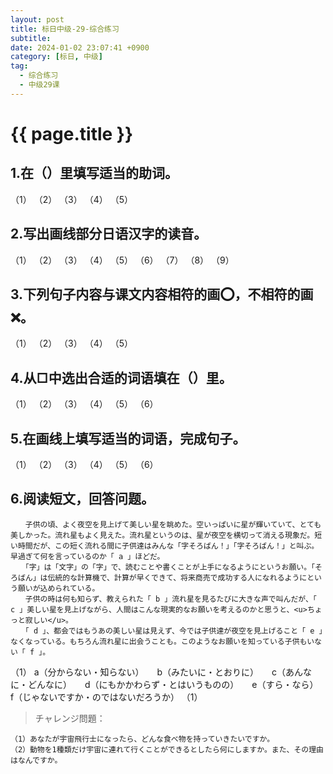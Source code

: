 ```yaml
---
layout: post
title: 标日中级-29-综合练习
subtitle: 
date: 2024-01-02 23:07:41 +0900
category: [标日, 中级]
tag: 
  - 综合练习
  - 中级29课
---
```


# {{ page.title }}

## 1.在（）里填写适当的助词。

（1）
（2）
（3）
（4）
（5）

## 2.写出画线部分日语汉字的读音。

（1）
（2）
（3）
（4）
（5）
（6）
（7）
（8）
（9）

## 3.下列句子内容与课文内容相符的画⭕️，不相符的画❌。

（1）
（2）
（3）
（4）
（5）

## 4.从□中选出合适的词语填在（）里。

（1）
（2）
（3）
（4）
（5）
（6）

## 5.在画线上填写适当的词语，完成句子。

（1）
（2）
（3）
（4）
（5）
（6）

## 6.阅读短文，回答问题。

```
　　子供の頃、よく夜空を見上げて美しい星を眺めた。空いっぱいに星が輝いていて、とても美しかった。流れ星もよく見えた。流れ星というのは、星が夜空を横切って消える現象だ。短い時間だが、この短く流れる間に子供達はみんな「字そろばん！」「字そろばん！」と叫ぶ。早過ぎて何を言っているのか「 a 」ほどだ。
　　「字」は「文字」の「字」で、読むことや書くことが上手になるようにというお願い。「そろばん」は伝統的な計算機で、計算が早くできて、将来商売で成功する人になれるようにという願いが込められている。
　　子供の時は何も知らず、教えられた「 b 」流れ星を見るたびに大きな声で叫んだが、「 c 」美しい星を見上げながら、人間はこんな現実的なお願いを考えるのかと思うと、<u>ちょっと寂しい</u>。
　　「 d 」、都会ではもうあの美しい星は見えず、今では子供達が夜空を見上げること「 e 」なくなっている。もちろん流れ星に出会うことも。このようなお願いを知っている子供もいない「 f 」。
```

（1）
a（分からない・知らない）　　b（みたいに・とおりに）　　c（あんなに・どんなに）　　d（にもかかわらず・とはいうものの）　　e（すら・なら）　　f（じゃないですか・のではないだろうか）
（1）


> チャレンジ問題：
```
（1）あなたが宇宙飛行士になったら、どんな食べ物を持っていきたいですか。
（2）動物を1種類だけ宇宙に連れて行くことができるとしたら何にしますか。また、その理由はなんですか。
```